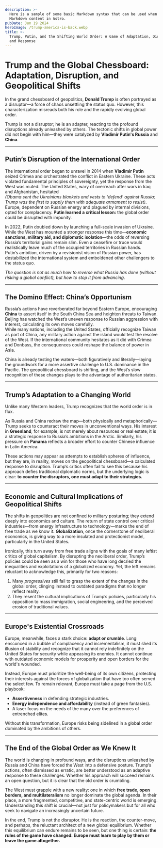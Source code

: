 ```yaml
---
description: >-
  Here is a sample of some basic Markdown syntax that can be used when writing
  Markdown content in Astro.
pubDate: Jun 19 2024
heroImage: /trump-america-is-back.webp
title: >-
  Trump, Putin, and the Shifting World Order: A Game of Adaptation, Disruption,
  and Response
---
```



# Trump and the Global Chessboard: Adaptation, Disruption, and Geopolitical Shifts

In the grand chessboard of geopolitics, **Donald Trump** is often portrayed as a disruptor—a force of chaos unsettling the status quo. However, this characterization misreads both his role and the rapidly evolving global order.

Trump is not a disruptor; he is an adapter, reacting to the profound disruptions already unleashed by others. The tectonic shifts in global power did not begin with him—they were catalyzed by **Vladimir Putin's Russia** and **China**.

***

## Putin’s Disruption of the International Order

The international order began to unravel in 2014 when **Vladimir Putin** seized Crimea and orchestrated the conflict in Eastern Ukraine. These acts violated fundamental principles of sovereignty, yet the response from the West was muted. The United States, wary of overreach after wars in Iraq and Afghanistan, hesitated\
*(Obama sent the Ukrainians blankets and vests to 'defend' against Russia; Trump was the first to supply them with adequate armament to resist)*.\
Europe, dependent on Russian energy and plagued by internal divisions, opted for complacency. **Putin learned a critical lesson:** the global order could be disrupted with impunity.

In 2022, Putin doubled down by launching a full-scale invasion of Ukraine. While the West has mounted a stronger response this time—**economic sanctions, military aid, and diplomatic isolation**—the odds of reversing Russia’s territorial gains remain slim. Even a ceasefire or truce would realistically leave much of the occupied territories in Russian hands.\
Putin’s ambition, driven by a revisionist vision of Russian power, has destabilized the international system and emboldened other challengers to the status quo.

*The question is not as much how to reverse what Russia has done (without risking a global conflict), but how to stop it from advancing.*

***

## The Domino Effect: China’s Opportunism

Russia’s actions have reverberated far beyond Eastern Europe, encouraging **China** to assert itself in the South China Sea and heighten threats to Taiwan. Beijing has watched the West’s uneven response to Russian aggression with interest, calculating its own moves carefully.\
While many nations, including the United States, officially recognize Taiwan as part of China, any military action against the island would test the resolve of the West. If the international community hesitates as it did with Crimea and Donbass, the consequences could reshape the balance of power in Asia.

China is already testing the waters—both figuratively and literally—laying the groundwork for a more assertive challenge to U.S. dominance in the Pacific. The geopolitical chessboard is shifting, and the West’s slow recognition of these changes plays to the advantage of authoritarian states.

***

## Trump’s Adaptation to a Changing World

Unlike many Western leaders, Trump recognizes that the world order is in flux.

As Russia and China redraw the map—both physically and metaphorically—Trump seeks to counteract their moves in unconventional ways. His interest in **Greenland**, for example, is not merely about resources or real estate; it is a strategic response to Russia’s ambitions in the Arctic. Similarly, his pressure on **Panama** reflects a broader effort to counter Chinese influence in Latin America.

These actions may appear as attempts to establish spheres of influence, but they are, in reality, moves on the geopolitical chessboard—a calculated response to disruption. Trump’s critics often fail to see this because his approach defies traditional diplomatic norms, but the underlying logic is clear: **to counter the disruptors, one must adapt to their strategies.**

***

## Economic and Cultural Implications of Geopolitical Shifts

The shifts in geopolitics are not confined to military posturing; they extend deeply into economics and culture. The return of state control over critical industries—from energy infrastructure to technology—marks the end of free trade as we know it. **Globalization**, once the cornerstone of neoliberal economics, is giving way to a more insulated and protectionist model, particularly in the United States.

Ironically, this turn away from free trade aligns with the goals of many leftist critics of global capitalism. By disrupting the neoliberal order, Trump’s policies could be seen as a win for those who have long decried the inequalities and exploitations of a globalized economy. Yet, the left remains reluctant to acknowledge this, primarily for two reasons:

1. Many *progressives* still fail to grasp the extent of the changes in the global order, clinging instead to outdated paradigms that no longer reflect reality.
2. They resent the cultural implications of Trump’s policies, particularly his opposition to mass immigration, social engineering, and the perceived erosion of traditional values.

***

## Europe's Existential Crossroads

Europe, meanwhile, faces a stark choice: **adapt or crumble**. Long ensconced in a bubble of complacency and incrementalism, it must shed its illusion of stability and recognize that it cannot rely indefinitely on the United States for security while appeasing its enemies. It cannot continue with outdated economic models for prosperity and open borders for the world's wounded.

Instead, Europe must prioritize the well-being of its own citizens, protecting their interests against the forces of globalization that have too often served the select few. To remain relevant, Europe must take a page from the U.S. playbook:

* **Assertiveness** in defending strategic industries.
* **Energy independence and affordability** (instead of green fantasies).
* A laser focus on the needs of the many over the preferences of entrenched elites.

Without this transformation, Europe risks being sidelined in a global order dominated by the ambitions of others.

***

## The End of the Global Order as We Knew It

The world is changing in profound ways, and the disruptions unleashed by Russia and China have forced the West into a defensive posture. Trump’s actions, often dismissed as erratic, are better understood as an adaptive response to these challenges. Whether his approach will succeed remains an open question, but it is clear that the old order is crumbling.

The West must grapple with a new reality: one in which **free trade, open borders, and multilateralism** no longer dominate the global agenda. In their place, a more fragmented, competitive, and state-centric world is emerging. Understanding this shift is crucial—not just for policymakers but for all who seek to navigate an increasingly uncertain future.

In the end, Trump is not the disruptor. He is the reaction, the counter-move, and perhaps, the reluctant architect of a new global equilibrium. Whether this equilibrium can endure remains to be seen, but one thing is certain: **the rules of the game have changed. Europe must learn to play by them or leave the game altogether.**
